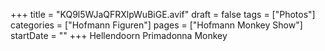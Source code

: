 +++
title = "KQ9l5WJaQFRXlpWuBiGE.avif"
draft = false
tags = ["Photos"]
categories = ["Hofmann Figuren"]
pages = ["Hofmann Monkey Show"]
startDate = ""
+++
Hellendoorn Primadonna Monkey
